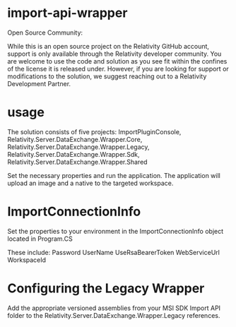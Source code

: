 # import-api-wrapper
Open Source Community:

While this is an open source project on the Relativity GitHub account, support is only available through the Relativity developer community. You are welcome to use the code and solution as you see fit within the confines of the license it is released under. However, if you are looking for support or modifications to the solution, we suggest reaching out to a Relativity Development Partner.

# usage
The solution consists of five projects: ImportPluginConsole, Relativity.Server.DataExchange.Wrapper.Core, Relativity.Server.DataExchange.Wrapper.Legacy, Relativity.Server.DataExchange.Wrapper.Sdk, Relativity.Server.DataExchange.Wrapper.Shared

Set the necessary properties and run the application. The application will upload an image and a native to the targeted workspace.

# ImportConnectionInfo

Set the properties to your environment in the ImportConnectionInfo object located in Program.CS

These include: 
  Password 
  UserName 
	UseRsaBearerToken 
	WebServiceUrl 
	WorkspaceId 
  
 # Configuring the Legacy Wrapper
 Add the appropriate versioned assemblies from your MSI SDK Import API folder to the Relativity.Server.DataExchange.Wrapper.Legacy references.
